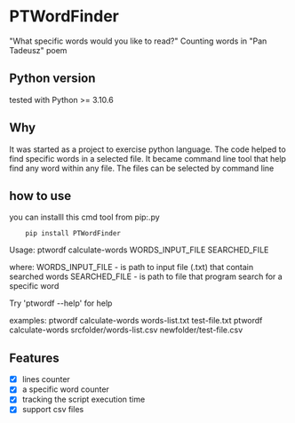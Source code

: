 # PTWordFinder
"What specific words would you like to read?"
Counting words in "Pan Tadeusz" poem

## Python version
tested with Python >= 3.10.6

## Why
It was started as a project to exercise python language. The code helped to find specific words in a selected file. It became command line tool that help find any word within any file. The files can be selected by command line

## how to use
you can installl this cmd tool from pip:.py
```
    pip install PTWordFinder
```
Usage: ptwordf calculate-words WORDS_INPUT_FILE SEARCHED_FILE

where:
WORDS_INPUT_FILE - is path to input file (.txt) that contain searched words 
SEARCHED_FILE - is path to file that program search for a specific word

Try 'ptwordf --help' for help

examples:
 ptwordf calculate-words words-list.txt test-file.txt
 ptwordf calculate-words srcfolder/words-list.csv newfolder/test-file.csv

## Features
- [x] lines counter
- [x] a specific word counter
- [x] tracking the script execution time
- [x] support csv files